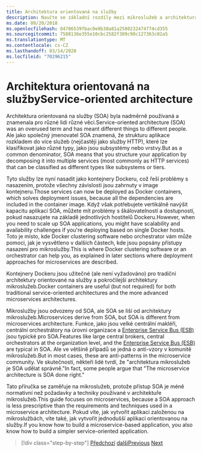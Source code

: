 ```yaml
---
title: Architektura orientovaná na služby
description: Naučte se základní rozdíly mezi mikroslužeb a architektura orientovaná na služby (SOA).
ms.date: 09/20/2018
ms.openlocfilehash: 84786539fbac0e8b38a81a2580232474774cd355
ms.sourcegitcommit: 7588136e355e10cbc2582f389c90c127363c02a5
ms.translationtype: MT
ms.contentlocale: cs-CZ
ms.lasthandoff: 03/14/2020
ms.locfileid: "70296215"
---
```

# <a name="service-oriented-architecture"></a><span data-ttu-id="f4d80-103">Architektura orientovaná na služby</span><span class="sxs-lookup"><span data-stu-id="f4d80-103">Service-oriented architecture</span></span>

<span data-ttu-id="f4d80-104">Architektura orientovaná na služby (SOA) byla nadměrně používaná a znamenala pro různé lidi různé věci.</span><span class="sxs-lookup"><span data-stu-id="f4d80-104">Service-oriented architecture (SOA) was an overused term and has meant different things to different people.</span></span> <span data-ttu-id="f4d80-105">Ale jako společný jmenovatel SOA znamená, že strukturu aplikace rozkladem do více služeb (nejčastěji jako služby HTTP), které lze klasifikovat jako různé typy, jako jsou subsystémy nebo vrstvy.</span><span class="sxs-lookup"><span data-stu-id="f4d80-105">But as a common denominator, SOA means that you structure your application by decomposing it into multiple services (most commonly as HTTP services) that can be classified as different types like subsystems or tiers.</span></span>

<span data-ttu-id="f4d80-106">Tyto služby lze nyní nasadit jako kontejnery Dockeru, což řeší problémy s nasazením, protože všechny závislosti jsou zahrnuty v image kontejneru.</span><span class="sxs-lookup"><span data-stu-id="f4d80-106">Those services can now be deployed as Docker containers, which solves deployment issues, because all the dependencies are included in the container image.</span></span> <span data-ttu-id="f4d80-107">Když však potřebujete vertikálně navýšit kapacitu aplikací SOA, můžete mít problémy s škálovatelností a dostupností, pokud nasazujete na základě jednotlivých hostitelů Dockeru.</span><span class="sxs-lookup"><span data-stu-id="f4d80-107">However, when you need to scale up SOA applications, you might have scalability and availability challenges if you're deploying based on single Docker hosts.</span></span> <span data-ttu-id="f4d80-108">Toto je místo, kde Docker clustering software nebo orchestrator vám může pomoci, jak je vysvětleno v dalších částech, kde jsou popsány přístupy nasazení pro mikroslužby.</span><span class="sxs-lookup"><span data-stu-id="f4d80-108">This is where Docker clustering software or an orchestrator can help you, as explained in later sections where deployment approaches for microservices are described.</span></span>

<span data-ttu-id="f4d80-109">Kontejnery Dockeru jsou užitečné (ale není vyžadováno) pro tradiční architektury orientované na služby a pokročilejší architektury mikroslužeb.</span><span class="sxs-lookup"><span data-stu-id="f4d80-109">Docker containers are useful (but not required) for both traditional service-oriented architectures and the more advanced microservices architectures.</span></span>

<span data-ttu-id="f4d80-110">Mikroslužby jsou odvozeny od SOA, ale SOA se liší od architektury mikroslužeb.</span><span class="sxs-lookup"><span data-stu-id="f4d80-110">Microservices derive from SOA, but SOA is different from microservices architecture.</span></span> <span data-ttu-id="f4d80-111">Funkce, jako jsou velké centrální makléři, centrální orchestrátory na úrovni organizace a [Enterprise Service Bus (ESB)](https://en.wikipedia.org/wiki/Enterprise_service_bus) jsou typické pro SOA.</span><span class="sxs-lookup"><span data-stu-id="f4d80-111">Features like large central brokers, central orchestrators at the organization level, and the [Enterprise Service Bus (ESB)](https://en.wikipedia.org/wiki/Enterprise_service_bus) are typical in SOA.</span></span> <span data-ttu-id="f4d80-112">Ale ve většině případů se jedná o anti-vzory v komunitě mikroslužeb.</span><span class="sxs-lookup"><span data-stu-id="f4d80-112">But in most cases, these are anti-patterns in the microservice community.</span></span> <span data-ttu-id="f4d80-113">Ve skutečnosti, někteří lidé tvrdí, že "architektura mikroslužeb je SOA udělat správně."</span><span class="sxs-lookup"><span data-stu-id="f4d80-113">In fact, some people argue that "The microservice architecture is SOA done right."</span></span>

<span data-ttu-id="f4d80-114">Tato příručka se zaměřuje na mikroslužeb, protože přístup SOA je méně normativní než požadavky a techniky používané v architektuře mikroslužeb.</span><span class="sxs-lookup"><span data-stu-id="f4d80-114">This guide focuses on microservices, because a SOA approach is less prescriptive than the requirements and techniques used in a microservice architecture.</span></span> <span data-ttu-id="f4d80-115">Pokud víte, jak vytvořit aplikaci založenou na mikroslužbách, víte také, jak vytvořit jednodušší aplikaci orientovanou na služby.</span><span class="sxs-lookup"><span data-stu-id="f4d80-115">If you know how to build a microservice-based application, you also know how to build a simpler service-oriented application.</span></span>

>[!div class="step-by-step"]
><span data-ttu-id="f4d80-116">[Předchozí](docker-application-state-data.md)
>[další](microservices-architecture.md)</span><span class="sxs-lookup"><span data-stu-id="f4d80-116">[Previous](docker-application-state-data.md)
[Next](microservices-architecture.md)</span></span>
